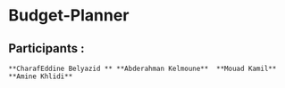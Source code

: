 # Budget-Planner
## Participants :
``` **CharafEddine Belyazid ** **Abderahman Kelmoune**  **Mouad Kamil** **Amine Khlidi** ```
